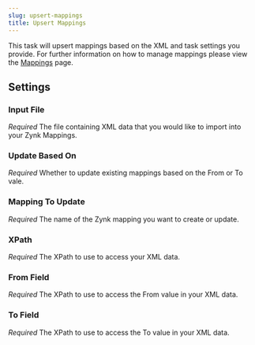 ```yaml
---
slug: upsert-mappings
title: Upsert Mappings
---
```

This task will upsert mappings based on the XML and task settings you provide. For further information on how to manage mappings please view the [Mappings](mappings) page.

## Settings
### Input File
_Required_
The file containing XML data that you would like to import into your Zynk Mappings.

### Update Based On
_Required_
Whether to update existing mappings based on the From or To vale.

### Mapping To Update
_Required_
The name of the Zynk mapping you want to create or update.

### XPath
_Required_
The XPath to use to access your XML data.

### From Field
_Required_
The XPath to use to access the From value in your XML data.

### To Field
_Required_
The XPath to use to access the To value in your XML data.